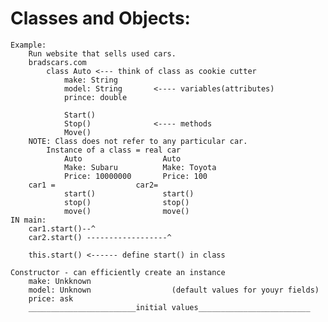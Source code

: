 # Classes and Objects:
    Example:
        Run website that sells used cars.
        bradscars.com
            class Auto <--- think of class as cookie cutter
                make: String
                model: String       <---- variables(attributes)
                prince: double

                Start()
                Stop()              <---- methods
                Move()
        NOTE: Class does not refer to any particular car.
            Instance of a class = real car
                Auto                  Auto          
                Make: Subaru          Make: Toyota
                Price: 10000000       Price: 100
        car1 =                  car2=
                start()               start()
                stop()                stop()
                move()                move()
    IN main:
        car1.start()--^
        car2.start() ------------------^

        this.start() <------ define start() in class

    Constructor - can efficiently create an instance
        make: Unkknown
        model: Unknown                  (default values for youyr fields)
        price: ask
        ________________________initial values_________________________